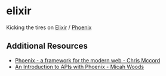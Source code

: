 # elixir

Kicking the tires on [Elixir](http://elixir-lang.org/) / [Phoenix](http://www.phoenixframework.org/) 

## Additional Resources

* [Phoenix - a framework for the modern web - Chris Mccord](https://vimeo.com/131633172)
* [An Introduction to APIs with Phoenix - Micah Woods](https://blog.codeship.com/an-introduction-to-apis-with-phoenix/)
